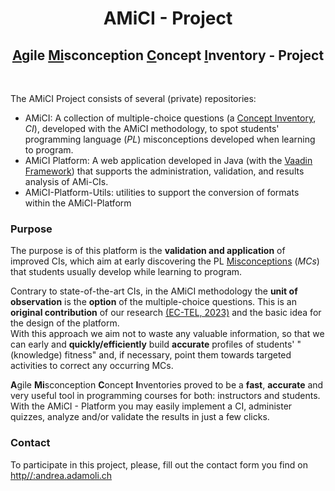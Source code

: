 # <center>AMiCI - Project</center>
## <center><u>A</u>gile <u>Mi</u>sconception <u>C</u>oncept <u>I</u>nventory - Project</center>

<br>

The AMiCI Project consists of several (private) repositories:
- AMiCI: A collection of multiple-choice questions (a [Concept Inventory](https://en.wikipedia.org/wiki/Concept_inventory), *CI*), developed with the AMiCI methodology, to spot students' programming language (*PL*) misconceptions developed when learning to program.
- AMiCI Platform: A web application developed in Java (with the [Vaadin Framework](https://vaadin.com/)) that supports the administration, validation, and results analysis of AMi-CIs.
- AMiCI-Platform-Utils: utilities to support the conversion of formats within the AMiCI-Platform

### Purpose
The purpose is of this platform is the **validation and application** of improved CIs, which aim at early discovering the PL [Misconceptions](https://dictionary.cambridge.org/it/dizionario/inglese/misconception) (*MCs*) that students usually develop while learning to program. 

Contrary to state-of-the-art CIs, in the AMiCI methodology  the **unit of observation** is the **option** of the multiple-choice questions. This is an **original contribution** of our research [(EC-TEL, 2023)](https://link.springer.com/chapter/10.1007/978-3-031-42682-7_1) and the basic idea for the design of the platform. <br>
With this approach we aim not to waste any valuable information, so that we can early and **quickly/efficiently** build **accurate** profiles of students' "(knowledge) fitness" and, if necessary, point them towards targeted activities to correct any occurring MCs.

**A**gile **Mi**sconception **C**oncept **I**nventories proved to be a **fast**, **accurate** and very useful tool in programming courses for both: instructors and students. <br>
With the AMiCI - Platform you may easily implement a CI, administer quizzes, analyze and/or validate the results in just a few clicks.

### Contact
To participate in this project, please, fill out the contact form you find on [http//:andrea.adamoli.ch](http//:andrea.adamoli.ch)

